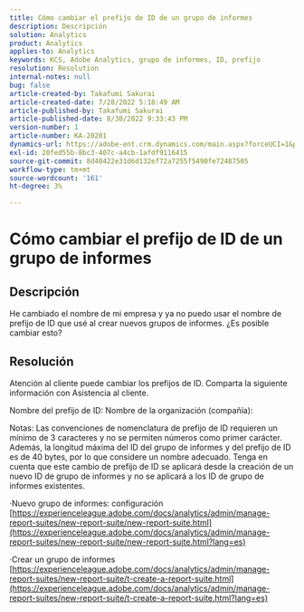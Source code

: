 ```yaml
---
title: Cómo cambiar el prefijo de ID de un grupo de informes
description: Descripción
solution: Analytics
product: Analytics
applies-to: Analytics
keywords: KCS, Adobe Analytics, grupo de informes, ID, prefijo
resolution: Resolution
internal-notes: null
bug: false
article-created-by: Takafumi Sakurai
article-created-date: 7/28/2022 5:18:49 AM
article-published-by: Takafumi Sakurai
article-published-date: 8/30/2022 9:33:43 PM
version-number: 1
article-number: KA-20201
dynamics-url: https://adobe-ent.crm.dynamics.com/main.aspx?forceUCI=1&pagetype=entityrecord&etn=knowledgearticle&id=373311bf-340e-ed11-82e5-000d3a379369
exl-id: 20fed55b-8bc3-407c-a4cb-1afdf9116415
source-git-commit: 8d40422e31d6d132ef72a7255f5490fe72487505
workflow-type: tm+mt
source-wordcount: '161'
ht-degree: 3%

---
```


# Cómo cambiar el prefijo de ID de un grupo de informes

## Descripción

He cambiado el nombre de mi empresa y ya no puedo usar el nombre de prefijo de ID que usé al crear nuevos grupos de informes. ¿Es posible cambiar esto?

## Resolución


Atención al cliente puede cambiar los prefijos de ID. Comparta la siguiente información con Asistencia al cliente.

Nombre del prefijo de ID: Nombre de la organización (compañía):

Notas: Las convenciones de nomenclatura de prefijo de ID requieren un mínimo de 3 caracteres y no se permiten números como primer carácter. Además, la longitud máxima del ID del grupo de informes y del prefijo de ID es de 40 bytes, por lo que considere un nombre adecuado. Tenga en cuenta que este cambio de prefijo de ID se aplicará desde la creación de un nuevo ID de grupo de informes y no se aplicará a los ID de grupo de informes existentes.

·Nuevo grupo de informes: configuración
[https://experienceleague.adobe.com/docs/analytics/admin/manage-report-suites/new-report-suite/new-report-suite.html](https://experienceleague.adobe.com/docs/analytics/admin/manage-report-suites/new-report-suite/new-report-suite.html?lang=es)

·Crear un grupo de informes
[https://experienceleague.adobe.com/docs/analytics/admin/manage-report-suites/new-report-suite/t-create-a-report-suite.html](https://experienceleague.adobe.com/docs/analytics/admin/manage-report-suites/new-report-suite/t-create-a-report-suite.html?lang=es)
